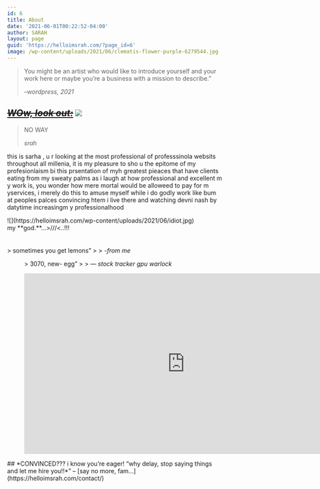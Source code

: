 ```yaml
---
id: 6
title: About
date: '2021-06-01T00:22:52-04:00'
author: SARAH
layout: page
guid: 'https://helloimsrah.com/?page_id=6'
image: /wp-content/uploads/2021/06/clematis-flower-purple-6279544.jpg
---
```


> You might be an artist who would like to introduce yourself and your work here or maybe you’re a business with a mission to describe.”
> 
> <cite>–wordpress, 2021</cite>

## ***<s>[WOw, look out:](https://youtu.be/04854XqcfCY?t=38)</s>*** ![](https://helloimsrah.com/wp-content/uploads/2021/06/IMG_20210516_205659-scaled.jpg)

> NO WAY
> 
> <cite>srah</cite>

this is sarha , u r looking at the most professional of professsinola websits throughout all millenia, it is my pleasure to sho u the epitome of my profesionlaism bi this prsentation of myh greatest pieaces that have clients eating from my sweaty palms as i laugh at how professional and excellent m y work is, you wonder how mere mortal would be alloweed to pay for m yservices, i merely do this to amuse myself while i do godly work like bum at peoples palces convincing htem i live there and watching devni nash by datytime increasingm y professionalhood

<div class="wp-block-cover has-background-dim is-style-default" style="min-height:70px">![](https://helloimsrah.com/wp-content/uploads/2021/06/idiot.jpg)<div class="wp-block-cover__inner-container">my **god.**…&gt;///&lt;..!!!

</div></div>> sometimes you get lemons”
> 
> <cite>-from me</cite>

<figure class="wp-block-pullquote">> 3070, new- egg”
> 
> <cite>— stock tracker gpu warlock</cite>

</figure><figure class="wp-block-embed is-type-video is-provider-youtube wp-block-embed-youtube wp-embed-aspect-16-9 wp-has-aspect-ratio"><div class="wp-block-embed__wrapper"><iframe allow="accelerometer; autoplay; clipboard-write; encrypted-media; gyroscope; picture-in-picture" allowfullscreen="" frameborder="0" height="422" loading="lazy" src="https://www.youtube.com/embed/aOcAwXgaT3Y?feature=oembed" title="Canon in D - 24 Hour Animation Challenge 2019" width="750"></iframe></div></figure>## *CONVINCED??? i know you’re eager! “why delay, stop saying things and let me hire you!!*” – [say no more, fam…](https://helloimsrah.com/contact/) 